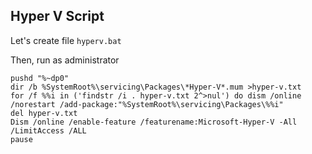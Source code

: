 
## Hyper V Script

Let's create file `hyperv.bat` 

Then, run as administrator

	pushd "%~dp0"
  	dir /b %SystemRoot%\servicing\Packages\*Hyper-V*.mum >hyper-v.txt
  	for /f %%i in ('findstr /i . hyper-v.txt 2^>nul') do dism /online /norestart /add-package:"%SystemRoot%\servicing\Packages\%%i"
  	del hyper-v.txt
  	Dism /online /enable-feature /featurename:Microsoft-Hyper-V -All /LimitAccess /ALL
  	pause
